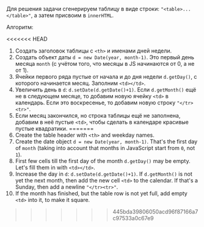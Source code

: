 Для решения задачи сгенерируем таблицу в виде строки: `"<table>...</table>"`, а затем присвоим в `innerHTML`.

Алгоритм:

<<<<<<< HEAD
1. Создать заголовок таблицы с `<th>` и именами дней недели.
2. Создать объект даты `d = new Date(year, month-1)`.  Это первый день месяца `month` (с учётом того, что месяцы в JS начинаются от 0, а не от 1).
3. Ячейки первого ряда пустые от начала и до дня недели `d.getDay()`, с которого начинается месяц. Заполним `<td></td>`.
4. Увеличить день в `d`: `d.setDate(d.getDate()+1)`. Если `d.getMonth()` ещё не в следующем месяце, то добавим новую ячейку `<td>` в календарь. Если это воскресенье, то добавим новую строку <code>"&lt;/tr&gt;&lt;tr&gt;"</code>.
5. Если месяц закончился, но строка таблицы ещё не заполнена, добавим в неё пустые `<td>`, чтобы сделать в календаре красивые пустые квадратики.
=======
1. Create the table header with `<th>` and weekday names.
2. Create the date object `d = new Date(year, month-1)`. That's the first day of `month` (taking into account that months in JavaScript start from `0`, not `1`).
3. First few cells till the first day of the month `d.getDay()` may be empty. Let's fill them in with `<td></td>`.
4. Increase the day in `d`: `d.setDate(d.getDate()+1)`. If `d.getMonth()` is not yet the next month, then add the new cell `<td>` to the calendar. If that's a Sunday, then add a newline <code>"&lt;/tr&gt;&lt;tr&gt;"</code>.
5. If the month has finished, but the table row is not yet full, add empty `<td>` into it, to make it square.
>>>>>>> 445bda39806050acd96f87166a7c97533a0c67e9
